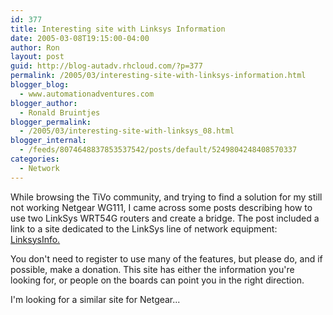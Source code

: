 ```yaml
---
id: 377
title: Interesting site with Linksys Information
date: 2005-03-08T19:15:00-04:00
author: Ron
layout: post
guid: http://blog-autadv.rhcloud.com/?p=377
permalink: /2005/03/interesting-site-with-linksys-information.html
blogger_blog:
  - www.automationadventures.com
blogger_author:
  - Ronald Bruintjes
blogger_permalink:
  - /2005/03/interesting-site-with-linksys_08.html
blogger_internal:
  - /feeds/8074648837853537542/posts/default/5249804248408570337
categories:
  - Network
---
```

While browsing the TiVo community, and trying to find a solution for my still not working Netgear WG111, I came across some posts describing how to use two LinkSys WRT54G routers and create a bridge. The post included a link to a site dedicated to the LinkSys line of network equipment: [LinksysInfo.](http://www.linksysinfo.org/)

You don't need to register to use many of the features, but please do, and if possible, make a donation. This site has either the information you're looking for, or people on the boards can point you in the right direction.

I'm looking for a similar site for Netgear...